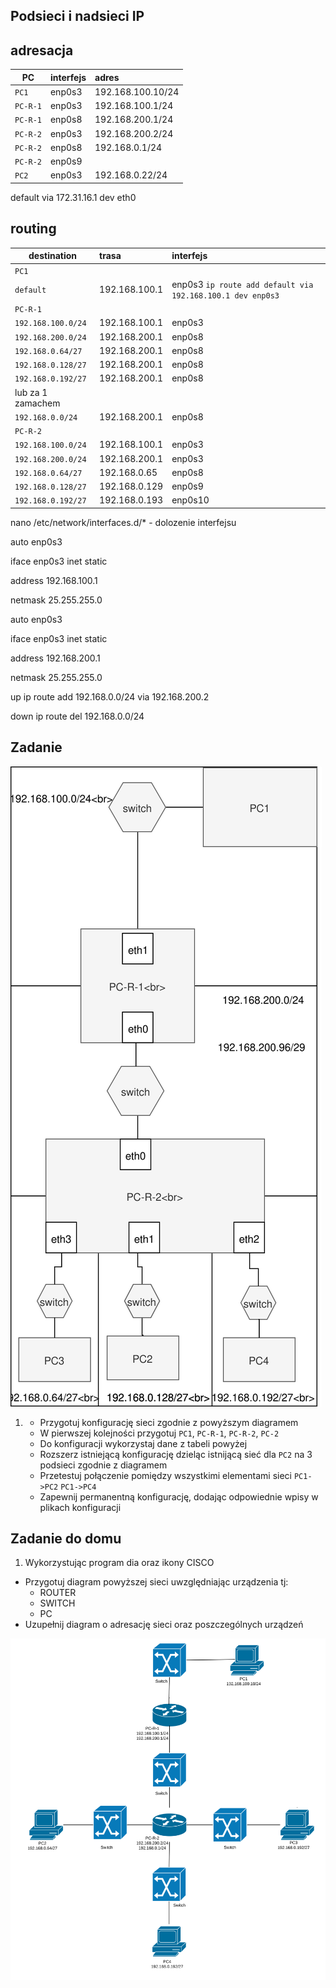 Podsieci i nadsieci IP
----------------------

adresacja
-----------------------------------------------------
| PC     |  interfejs   | adres  |
| --------- |:-------------| :---------------| 
| ``PC1``   | enp0s3 | 192.168.100.10/24     |
| ``PC-R-1``| enp0s3 | 192.168.100.1/24      |
| ``PC-R-1``| enp0s8 | 192.168.200.1/24      |
| ``PC-R-2``| enp0s3 | 192.168.200.2/24      |
| ``PC-R-2``| enp0s8 | 192.168.0.1/24        |
| ``PC-R-2``| enp0s9 |                       |
| ``PC2``   | enp0s3 | 192.168.0.22/24       |



default via 172.31.16.1 dev eth0

routing
---------------------------------------------------
| destination | trasa | interfejs  |
| --------- |:-------------| :---------------| 
| ``PC1``     |  | |
| ``default`` | 192.168.100.1 | enp0s3  ``ip route add default via 192.168.100.1 dev enp0s3`` | 
| ``PC-R-1``  |  |        |
| ``192.168.100.0/24`` |  192.168.100.1  | enp0s3 |
| ``192.168.200.0/24`` |  192.168.200.1  | enp0s8 |
| ``192.168.0.64/27``  |  192.168.200.1  | enp0s8 |
| ``192.168.0.128/27`` |  192.168.200.1  | enp0s8 |
| ``192.168.0.192/27`` |  192.168.200.1  | enp0s8 |
| lub za 1 zamachem |   | |
| ``192.168.0.0/24``   |  192.168.200.1  | enp0s8 |
| ``PC-R-2``  |  |        |
| ``192.168.100.0/24``   |  192.168.100.1  | enp0s3 |
| ``192.168.200.0/24``   |  192.168.200.1  | enp0s3 |
| ``192.168.0.64/27``    |  192.168.0.65   | enp0s8 |
| ``192.168.0.128/27``   |  192.168.0.129  | enp0s9 |
| ``192.168.0.192/27``   |  192.168.0.193  | enp0s10 |

nano /etc/network/interfaces.d/* - dolozenie interfejsu

auto enp0s3

iface enp0s3 inet static

  address 192.168.100.1
  
  netmask 25.255.255.0
  
auto enp0s3

iface enp0s3 inet static

  address 192.168.200.1
  
  netmask 25.255.255.0
  
  up ip route add 192.168.0.0/24 via 192.168.200.2
  
  down ip route del 192.168.0.0/24

Zadanie
------------

![zadanie 5](over_network.svg)

1.
   * Przygotuj konfigurację sieci zgodnie z powyższym diagramem
   * W pierwszej kolejności przygotuj ``PC1``, ``PC-R-1``, ``PC-R-2``, ``PC-2``
   * Do konfiguracji wykorzystaj dane z tabeli powyżej
   * Rozszerz istniejącą konfigurację dzieląc istnijącą sieć dla ``PC2`` na 3 podsieci zgodnie z diagramem
   * Przetestuj połączenie pomiędzy wszystkimi elementami sieci ``PC1->PC2`` ``PC1->PC4``
   * Zapewnij permanentną konfigurację, dodając odpowiednie wpisy w plikach konfiguracji

Zadanie do domu
---------------

1. Wykorzystując program dia oraz ikony CISCO
  * Przygotuj diagram powyższej sieci uwzględniając urządzenia tj:
    * ROUTER
    * SWITCH
    * PC
  * Uzupełnij diagram o adresację sieci oraz poszczególnych urządzeń
  
  ![diag](network_diag.svg)
  
